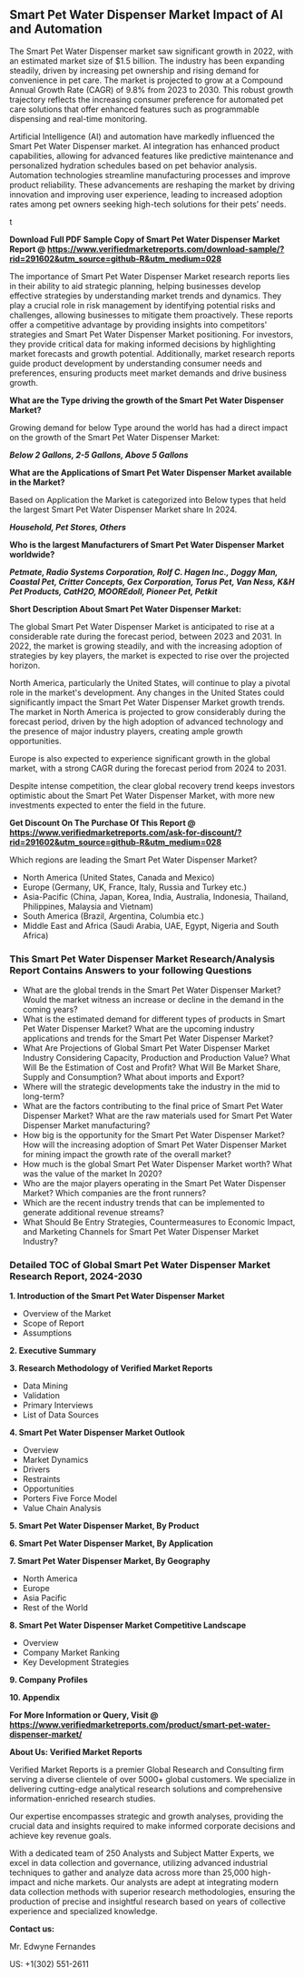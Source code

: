 <h2>Smart Pet Water Dispenser Market Impact of AI and Automation</h2><p>The Smart Pet Water Dispenser market saw significant growth in 2022, with an estimated market size of $1.5 billion. The industry has been expanding steadily, driven by increasing pet ownership and rising demand for convenience in pet care. The market is projected to grow at a Compound Annual Growth Rate (CAGR) of 9.8% from 2023 to 2030. This robust growth trajectory reflects the increasing consumer preference for automated pet care solutions that offer enhanced features such as programmable dispensing and real-time monitoring.</p><p>Artificial Intelligence (AI) and automation have markedly influenced the Smart Pet Water Dispenser market. AI integration has enhanced product capabilities, allowing for advanced features like predictive maintenance and personalized hydration schedules based on pet behavior analysis. Automation technologies streamline manufacturing processes and improve product reliability. These advancements are reshaping the market by driving innovation and improving user experience, leading to increased adoption rates among pet owners seeking high-tech solutions for their pets’ needs.</p>t</p><p id="" class=""><strong>Download Full PDF Sample Copy of Smart Pet Water Dispenser Market Report @ <a href="https://www.verifiedmarketreports.com/download-sample/?rid=291602&utm_source=github-R&utm_medium=028" target="_blank">https://www.verifiedmarketreports.com/download-sample/?rid=291602&utm_source=github-R&utm_medium=028</a></strong></p><p>The importance of&nbsp;Smart Pet Water Dispenser Market research reports lies in their ability to aid strategic planning, helping businesses develop effective strategies by understanding market trends and dynamics. They play a crucial role in risk management by identifying potential risks and challenges, allowing businesses to mitigate them proactively. These reports offer a competitive advantage by providing insights into competitors' strategies and Smart Pet Water Dispenser Market positioning. For investors, they provide critical data for making informed decisions by highlighting market forecasts and growth potential. Additionally, market research reports guide product development by understanding consumer needs and preferences, ensuring products meet market demands and drive business growth.</p><p><strong>What are the&nbsp;Type driving the growth of the Smart Pet Water Dispenser Market?</strong></p><p id="" class="">Growing demand for below Type around the world has had a direct impact on the growth of the Smart Pet Water Dispenser Market:</p><em><strong>Below 2 Gallons, 2-5 Gallons, Above 5 Gallons</strong></em></p><strong>What are the&nbsp;Applications&nbsp;of Smart Pet Water Dispenser Market available in the Market?</strong></p><p id="" class="">Based on Application the Market is categorized into Below types that held the largest Smart Pet Water Dispenser Market share In 2024.</p><em><strong>Household, Pet Stores, Others</strong></em></p><strong>Who is the largest Manufacturers of Smart Pet Water Dispenser Market worldwide?</strong></p><p><em><strong>Petmate, Radio Systems Corporation, Rolf C. Hagen Inc., Doggy Man, Coastal Pet, Critter Concepts, Gex Corporation, Torus Pet, Van Ness, K&H Pet Products, CatH2O, MOOREdoll, Pioneer Pet, Petkit</strong></em></p><p id="" class=""><strong>Short Description About Smart Pet Water Dispenser Market:</strong></p><p>The global Smart Pet Water Dispenser Market is anticipated to rise at a considerable rate during the forecast period, between 2023 and 2031. In 2022, the market is growing steadily, and with the increasing adoption of strategies by key players, the market is expected to rise over the projected horizon.</p><p>North America, particularly the United States, will continue to play a pivotal role in the market's development. Any changes in the United States could significantly impact the Smart Pet Water Dispenser Market growth trends. The market in North America is projected to grow considerably during the forecast period, driven by the high adoption of advanced technology and the presence of major industry players, creating ample growth opportunities.</p><p>Europe is also expected to experience significant growth in the global market, with a strong CAGR during the forecast period from 2024 to 2031.</p><p>Despite intense competition, the clear global recovery trend keeps investors optimistic about the Smart Pet Water Dispenser Market, with more new investments expected to enter the field in the future.</p><p id="" class=""><strong>Get Discount On The Purchase Of This Report @ <a href="https://www.verifiedmarketreports.com/ask-for-discount/?rid=291602&utm_source=github-R&utm_medium=028" target="_blank">https://www.verifiedmarketreports.com/ask-for-discount/?rid=291602&utm_source=github-R&utm_medium=028</a></strong></p>Which regions are leading the Smart Pet Water Dispenser Market?</p><ul><li>North America (United States, Canada and Mexico)</li><li>Europe (Germany, UK, France, Italy, Russia and Turkey etc.)</li><li>Asia-Pacific (China, Japan, Korea, India, Australia, Indonesia, Thailand, Philippines, Malaysia and Vietnam)</li><li>South America (Brazil, Argentina, Columbia etc.)</li><li>Middle East and Africa (Saudi Arabia, UAE, Egypt, Nigeria and South Africa)</li></ul><h3 id="" class="">This Smart Pet Water Dispenser Market Research/Analysis Report Contains Answers to your following Questions</h3><ul><li>What are the global trends in the Smart Pet Water Dispenser Market? Would the market witness an increase or decline in the demand in the coming years?</li><li>What is the estimated demand for different types of products in Smart Pet Water Dispenser Market? What are the upcoming industry applications and trends for the Smart Pet Water Dispenser Market?</li><li>What Are Projections of Global Smart Pet Water Dispenser Market Industry Considering Capacity, Production and Production Value? What Will Be the Estimation of Cost and Profit? What Will Be Market Share, Supply and Consumption? What about imports and Export?</li><li>Where will the strategic developments take the industry in the mid to long-term?</li><li>What are the factors contributing to the final price of Smart Pet Water Dispenser Market? What are the raw materials used for Smart Pet Water Dispenser Market manufacturing?</li><li>How big is the opportunity for the Smart Pet Water Dispenser Market? How will the increasing adoption of Smart Pet Water Dispenser Market for mining impact the growth rate of the overall market?</li><li>How much is the global Smart Pet Water Dispenser Market worth? What was the value of the market In 2020?</li><li>Who are the major players operating in the Smart Pet Water Dispenser Market? Which companies are the front runners?</li><li>Which are the recent industry trends that can be implemented to generate additional revenue streams?</li><li>What Should Be Entry Strategies, Countermeasures to Economic Impact, and Marketing Channels for Smart Pet Water Dispenser Market Industry?</li></ul><h3 id="" class="">Detailed TOC of Global Smart Pet Water Dispenser Market Research Report, 2024-2030</h3><p id="" class=""><strong>1. Introduction of the Smart Pet Water Dispenser Market</strong></p><ul><li>Overview of the Market</li><li>Scope of Report</li><li>Assumptions</li></ul><p id="" class=""><strong>2. Executive Summary</strong></p><p id="" class=""><strong>3. Research Methodology of Verified Market Reports</strong></p><ul><li>Data Mining</li><li>Validation</li><li>Primary Interviews</li><li>List of Data Sources</li></ul><p id="" class=""><strong>4. Smart Pet Water Dispenser Market Outlook</strong></p><ul><li>Overview</li><li>Market Dynamics</li><li>Drivers</li><li>Restraints</li><li>Opportunities</li><li>Porters Five Force Model</li><li>Value Chain Analysis</li></ul><p id="" class=""><strong>5. Smart Pet Water Dispenser Market, By Product</strong></p><p id="" class=""><strong>6. Smart Pet Water Dispenser Market, By Application</strong></p><p id="" class=""><strong>7. Smart Pet Water Dispenser Market, By Geography</strong></p><ul><li>North America</li><li>Europe</li><li>Asia Pacific</li><li>Rest of the World</li></ul><p id="" class=""><strong>8. Smart Pet Water Dispenser Market Competitive Landscape</strong></p><ul><li>Overview</li><li>Company Market Ranking</li><li>Key Development Strategies</li></ul><p id="" class=""><strong>9. Company Profiles</strong></p><p id="" class=""><strong>10. Appendix</strong></p><p id="" class=""><strong>For More Information or Query, Visit @ <a href="https://www.verifiedmarketreports.com/product/smart-pet-water-dispenser-market/" target="_blank">https://www.verifiedmarketreports.com/product/smart-pet-water-dispenser-market/</a></strong></p><p id="" class=""><strong>About Us: Verified Market Reports</strong></p><p id="" class="">Verified Market Reports is a premier Global Research and Consulting firm serving a diverse clientele of over 5000+ global customers. We specialize in delivering cutting-edge analytical research solutions and comprehensive information-enriched research studies.</p><p id="" class="">Our expertise encompasses strategic and growth analyses, providing the crucial data and insights required to make informed corporate decisions and achieve key revenue goals.</p><p id="" class="">With a dedicated team of 250 Analysts and Subject Matter Experts, we excel in data collection and governance, utilizing advanced industrial techniques to gather and analyze data across more than 25,000 high-impact and niche markets. Our analysts are adept at integrating modern data collection methods with superior research methodologies, ensuring the production of precise and insightful research based on years of collective experience and specialized knowledge.</p><p id="" class=""><strong>Contact us:</strong></p><p id="" class="">Mr. Edwyne Fernandes</p><p id="" class="">US: +1(302) 551-2611</p>